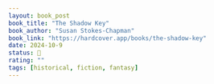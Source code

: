 ```yaml
---
layout: book_post
book_title: "The Shadow Key"
book_author: "Susan Stokes-Chapman"
book_link: "https://hardcover.app/books/the-shadow-key"
date: 2024-10-9
status: 📖
rating: ""
tags: [historical, fiction, fantasy]
---
```

